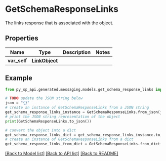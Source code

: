 # GetSchemaResponseLinks

The links response that is associated with the object.

## Properties

Name | Type | Description | Notes
------------ | ------------- | ------------- | -------------
**var_self** | [**LinkObject**](LinkObject.md) |  | 

## Example

```python
from py_sp_api.generated.messaging.models.get_schema_response_links import GetSchemaResponseLinks

# TODO update the JSON string below
json = "{}"
# create an instance of GetSchemaResponseLinks from a JSON string
get_schema_response_links_instance = GetSchemaResponseLinks.from_json(json)
# print the JSON string representation of the object
print(GetSchemaResponseLinks.to_json())

# convert the object into a dict
get_schema_response_links_dict = get_schema_response_links_instance.to_dict()
# create an instance of GetSchemaResponseLinks from a dict
get_schema_response_links_from_dict = GetSchemaResponseLinks.from_dict(get_schema_response_links_dict)
```
[[Back to Model list]](../README.md#documentation-for-models) [[Back to API list]](../README.md#documentation-for-api-endpoints) [[Back to README]](../README.md)



